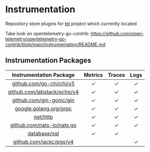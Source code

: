 # Instrumentation

Repository store plugins for [tel](http://github.com/d7561985/tel) project which currently located

Take look on
opentelemetry-go-contrib: https://github.com/open-telemetry/opentelemetry-go-contrib/blob/main/instrumentation/README.md

## Instrumentation Packages

|              Instrumentation Package              | Metrics | Traces | Logs |
|:-------------------------------------------------:|:-------:|:------:|:----:|
|   [github.com/go-chi/chi/v5](./middleware/chi)    |    ✓    |   ✓    |  ✓   |
| [github.com/labstack/echo/v4](./middleware/echo)  |    ✓    |   ✓    |  ✓   |
|   [github.com/gin-gonic/gin](./middleware/gin)    |    ✓    |   ✓    |  ✓   |
|    [google.golang.org/grpc](./middleware/grpc)    |    ✓    |   ✓    |  ✓   |
|           [net/http](./middleware/http)           |    ✓    |   ✓    |  ✓   |
| [github.com/nats-io/nats.go](./middleware/natsmw) |    ✓    |   ✓    |  ✓   |
|         [database/sql](./plugins/otelsql)         |    ✓    |   ✓    |      |
|     [github.com/jackc/pgx/v4](./plugins/pgx)      |         |        |  ✓   |
